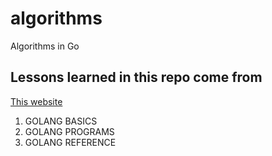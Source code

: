 # algorithms
Algorithms in Go


## Lessons learned in this repo come from 

[This website](http://www.golangprograms.com/basic-programs.html "GOLANG BASIC")
1. GOLANG BASICS
2. GOLANG PROGRAMS
3. GOLANG REFERENCE